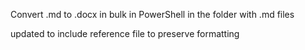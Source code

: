 Convert .md to .docx in bulk in PowerShell in the folder with .md files

updated to include reference file to preserve formatting
